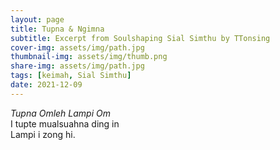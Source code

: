 ```yaml
---
layout: page
title: Tupna & Ngimna
subtitle: Excerpt from Soulshaping Sial Simthu by TTonsing
cover-img: assets/img/path.jpg
thumbnail-img: assets/img/thumb.png
share-img: assets/img/path.jpg
tags: [keimah, Sial Simthu]
date: 2021-12-09
---
```

*Tupna Omleh Lampi Om*  
I tupte mualsuahna ding in  
Lampi i zong hi.
